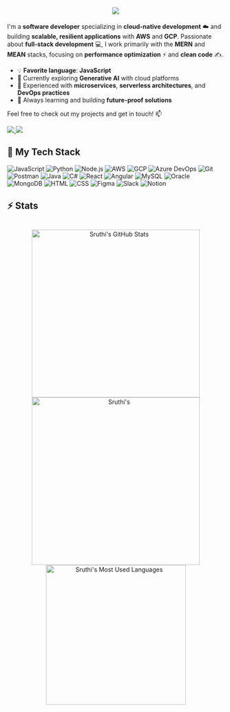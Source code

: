<h1 align="center">
    <img src="https://readme-typing-svg.herokuapp.com/?font=Poppins&size=48&center=true&vCenter=true&width=500&height=70&color=185f00&duration=3000&lines=Hi+There!+🐲;+I'm+Sruthi+Pandiath!;" />
</h1>

I'm a **software developer** specializing in **cloud-native development** ☁️ and building **scalable, resilient applications** with **AWS** and **GCP**. Passionate about **full-stack development** 💻, I work primarily with the **MERN** and **MEAN** stacks, focusing on **performance optimization** ⚡ and **clean code** ✍️.

- 💡 **Favorite language**: **JavaScript**  
- 🚀 Currently exploring **Generative AI** with cloud platforms  
- 🔧 Experienced with **microservices**, **serverless architectures**, and **DevOps practices**  
- 🌱 Always learning and building **future-proof solutions**

Feel free to check out my projects and get in touch! 📫
<div>
  <a href="sruthipandiath@gmail.com">
    <img src="https://img.shields.io/badge/Gmail-333333?style=for-the-badge&logo=gmail&logoColor=red" />
  </a>
  <a href="www.linkedin.com/in/sruthi-pandiath" target="_blank">
    <img src="https://img.shields.io/badge/LinkedIn-0077B5?style=for-the-badge&logo=linkedin&logoColor=white" target="_blank" />
  </a>
</div>

## 🥞 My Tech Stack

![JavaScript](https://img.shields.io/badge/JavaScript-F7DF1E?style=for-the-badge&logo=javascript&logoColor=black)
![Python](https://img.shields.io/badge/Python-3776AB?style=for-the-badge&logo=python&logoColor=white)
![Node.js](https://img.shields.io/badge/Node.js-339933?style=for-the-badge&logo=node.js&logoColor=white) 
![AWS](https://img.shields.io/badge/AWS-232F3E?style=for-the-badge&logo=amazonaws&logoColor=white)
![GCP](https://img.shields.io/badge/GCP-4285F4?style=for-the-badge&logo=googlecloud&logoColor=white)
![Azure DevOps](https://img.shields.io/badge/Azure%20DevOps-0078D4?style=for-the-badge&logo=azuredevops&logoColor=white)
![Git](https://img.shields.io/badge/Git-F05032?style=for-the-badge&logo=git&logoColor=white)
![Postman](https://img.shields.io/badge/Postman-FF6C37?style=for-the-badge&logo=postman&logoColor=white)
![Java](https://img.shields.io/badge/Java-007396?style=for-the-badge&logo=java&logoColor=white)
![C#](https://img.shields.io/badge/C%23-239120?style=for-the-badge&logo=csharp&logoColor=white)
![React](https://img.shields.io/badge/React-61DAFB?style=for-the-badge&logo=react&logoColor=black)
![Angular](https://img.shields.io/badge/Angular-DD0031?style=for-the-badge&logo=angular&logoColor=white)
![MySQL](https://img.shields.io/badge/MySQL-4479A1?style=for-the-badge&logo=mysql&logoColor=white)
![Oracle](https://img.shields.io/badge/Oracle-F80000?style=for-the-badge&logo=oracle&logoColor=white)
![MongoDB](https://img.shields.io/badge/MongoDB-47A248?style=for-the-badge&logo=mongodb&logoColor=white)
![HTML](https://img.shields.io/badge/HTML5-E34F26?style=for-the-badge&logo=html5&logoColor=white)
![CSS](https://img.shields.io/badge/CSS3-1572B6?style=for-the-badge&logo=css3&logoColor=white)
![Figma](https://img.shields.io/badge/Figma-F24E1E?style=for-the-badge&logo=figma&logoColor=white)
![Slack](https://img.shields.io/badge/Slack-4A154B?style=for-the-badge&logo=slack&logoColor=white)
![Notion](https://img.shields.io/badge/Notion-000000?style=for-the-badge&logo=notion&logoColor=white)

## ⚡️ Stats

<br>

<div align=center>
  <img width=390 src="https://github-readme-stats.vercel.app/api?username=SP393&theme=transparent&count_private=true&show_icons=true&rank_icon=github&locale=en" alt="Sruthi's GitHub Stats" />
  <img width=390 src="https://github-readme-streak-stats.herokuapp.com/?user=SP393&theme=transparent&count_private=true&border_radius=10&locale=en" alt="Sruthi's" />
  <img width=325 src="https://github-readme-stats.vercel.app/api/top-langs?username=SP393&theme=transparent&layout=donut&hide=css&langs_count=8&border_radius=10&show_icons=true&locale=en" alt="Sruthi's Most Used Languages" />
</div>
<!--
**SP393/SP393** is a ✨ _special_ ✨ repository because its `README.md` (this file) appears on your GitHub profile.

Here are some ideas to get you started:

- 🔭 I’m currently working on ...
- 🌱 I’m currently learning ...
- 👯 I’m looking to collaborate on ...
- 🤔 I’m looking for help with ...
- 💬 Ask me about ...
- 📫 How to reach me: ...
- 😄 Pronouns: ...
- ⚡ Fun fact: ...
-->
